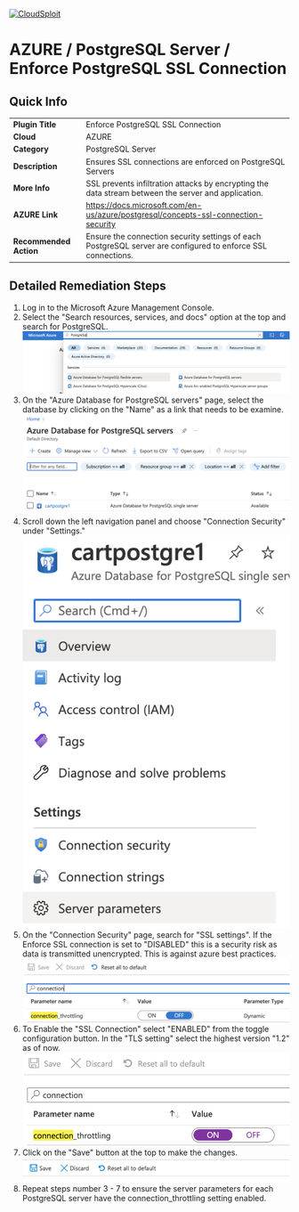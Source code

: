 [![CloudSploit](https://cloudsploit.com/img/logo-new-big-text-100.png "CloudSploit")](https://cloudsploit.com)

# AZURE / PostgreSQL Server / Enforce PostgreSQL SSL Connection

## Quick Info

| | |
|-|-|
| **Plugin Title** | Enforce PostgreSQL SSL Connection |
| **Cloud** | AZURE |
| **Category** | PostgreSQL Server |
| **Description** | Ensures SSL connections are enforced on PostgreSQL Servers |
| **More Info** | SSL prevents infiltration attacks by encrypting the data stream between the server and application. |
| **AZURE Link** | https://docs.microsoft.com/en-us/azure/postgresql/concepts-ssl-connection-security |
| **Recommended Action** | Ensure the connection security settings of each PostgreSQL server are configured to enforce SSL connections. |

## Detailed Remediation Steps
1. Log in to the Microsoft Azure Management Console.
2. Select the "Search resources, services, and docs" option at the top and search for PostgreSQL. </br> <img src="/resources/azure/postgresqlserver/connection-throttling-enabled/step2.png"/>
3. On the "Azure Database for PostgreSQL servers" page, select the database by clicking on the "Name" as a link that needs to be examine.</br> <img src="/resources/azure/postgresqlserver/connection-throttling-enabled/step3.png"/>
4. Scroll down the left navigation panel and choose "Connection Security" under "Settings."</br> <img src="/resources/azure/postgresqlserver/connection-throttling-enabled/step4.png"/>
5. On the "Connection Security" page, search for "SSL settings". If the Enforce SSL connection is set to "DISABLED" this is a security risk as data is transmitted unencrypted. This is against azure best practices.</br> <img src="/resources/azure/postgresqlserver/connection-throttling-enabled/step5.png"/>
6. To Enable the "SSL Connection" select "ENABLED" from the toggle configuration button. In the "TLS setting" select the highest version "1.2" as of now.</br> <img src="/resources/azure/postgresqlserver/connection-throttling-enabled/step6.png"/>
7. Click on the "Save" button at the top to make the changes.</br> <img src="/resources/azure/postgresqlserver/connection-throttling-enabled/step7.png"/>
8. Repeat steps number 3 - 7 to ensure the server parameters for each PostgreSQL server have the connection_throttling setting enabled.</br>





